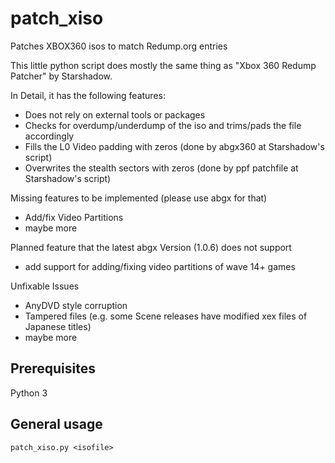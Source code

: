 # patch_xiso
Patches XBOX360 isos to match Redump.org entries

This little python script does mostly the same thing as "Xbox 360 Redump Patcher" by Starshadow.

In Detail, it has the following features:
* Does not rely on external tools or packages
* Checks for overdump/underdump of the iso and trims/pads the file accordingly
* Fills the L0 Video padding with zeros (done by abgx360 at Starshadow's script)
* Overwrites the stealth sectors with zeros (done by ppf patchfile at Starshadow's script)


Missing features to be implemented (please use abgx for that)
* Add/fix Video Partitions
* maybe more


Planned feature that the latest abgx Version (1.0.6) does not support
* add support for adding/fixing video partitions of wave 14+ games

Unfixable Issues
* AnyDVD style corruption
* Tampered files (e.g. some Scene releases have modified xex files of Japanese titles)
* maybe more

## Prerequisites
Python 3

## General usage
```
patch_xiso.py <isofile>
```
